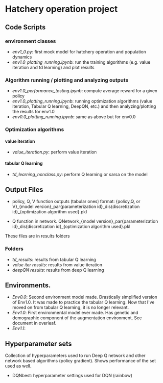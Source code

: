 # Hatchery operation project
## Code Scripts

### environment classes
- *env1_0.py*: first mock model for hatchery operation and population dynamics
- *env1.0_plotting_running.ipynb*: run the training algorithms (e.g. value iteration and td learning) and plot results


### Algorithm running / plotting and analyzing outputs
- *env1.0_performance_testing.ipynb*: compute average reward for a given policy
- *env1.0_plotting_running.ipynb*: running optimization algorithms (value iteration, Tabular Q learning, DeepQN, etc.) and then analyzing/plotting the results for env1.0
- *env0.0_plotting_running.ipynb*: same as above but for env0.0

### Optimization algorithms
#### value iteration
- *value_iteration.py*: perform value iteration
  
#### tabular Q learning
- *td_learning_nonclass.py*: perform Q learning or sarsa on the model

## Output Files
- policy, Q, V function outputs (tabular ones)
format: 
{policy,Q, or V}_{model version}_par{parameterization id}\_dis{discretization id}\_{optimization algorithm used}.pkl

- Q function in network.
QNetwork_{model version}_par{parameterization id}\_dis{discretization id}\_{optimization algorithm used}.pkl

These files are in results folders

### Folders
  - *td_results*: results from tabular Q learning
  - *value iter results*: results from value iteration
  - *deepQN results*: results from deep Q learning


## Environments.
- *Env0.0*: Second environment model made. Drastically simplified version of Env1.0. It was made to practice the tabular Q learning. Now that I've moved on from tabular Q learning, it is no longer relevant.
- *Env1.0*: First environmental model ever made. Has genetic and demographic component of the augmentation environment. See document in overleaf.
- *Env1.1*: 


## Hyperparameter sets

Collection of hyperparameters used to run Deep Q network and other network based algorithms (policy gradient). Shows performance of the set used as well.

- DQNbest: hyperparameter settings used for DQN (rainbow)